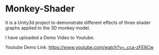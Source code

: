 # Monkey-Shader
 
It is a Unity3d project to demonstrate different effects of three shader graphs applied to the 3D monkey model.

I have uploaded a Demo Video to Youtube.

Youtube Demo Link: https://www.youtube.com/watch?v=_cca-zFE8Cw
